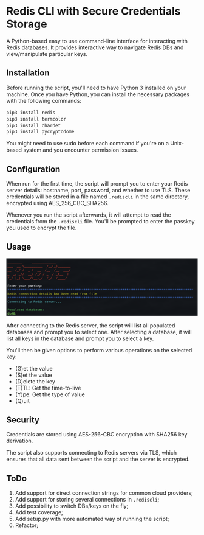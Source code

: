 # Redis CLI with Secure Credentials Storage

A Python-based easy to use command-line interface for interacting with Redis databases.
It provides interactive way to navigate Redis DBs and view/manipulate particular keys. 

## Installation

Before running the script, you'll need to have Python 3 installed on your machine. Once you have Python, you can install the necessary packages with the following commands:

```sh
pip3 install redis
pip3 install termcolor
pip3 install chardet
pip3 install pycryptodome
```

You might need to use sudo before each command if you're on a Unix-based system and you encounter permission issues.

## Configuration

When run for the first time, the script will prompt you to enter your Redis server details: hostname, port, password, and whether to use TLS. These credentials will be stored in a file named `.rediscli` in the same directory, encrypted using AES_256_CBC_SHA256.

Whenever you run the script afterwards, it will attempt to read the credentials from the `.rediscli` file. You'll be prompted to enter the passkey you used to encrypt the file.

## Usage

![redis-cli](redis-cli.png "RedisClI")

After connecting to the Redis server, the script will list all populated databases and prompt you to select one. After selecting a database, it will list all keys in the database and prompt you to select a key.

You'll then be given options to perform various operations on the selected key:

* (G)et the value
* (S)et the value
* (D)elete the key
* (T)TL: Get the time-to-live
* (Y)pe: Get the type of value
* (Q)uit

## Security

Credentials are stored using AES-256-CBC encryption with SHA256 key derivation.

The script also supports connecting to Redis servers via TLS, which ensures that all data sent between the script and the server is encrypted.


## ToDo

1. Add support for direct connection strings for common cloud providers;
2. Add support for storing several connections in `.rediscli`;
3. Add possibility to switch DBs/keys on the fly;
4. Add test coverage;
5. Add setup.py with more automated way of running the script;
6. Refactor;
